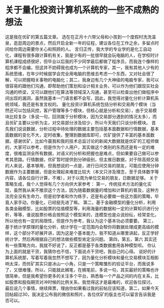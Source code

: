 # 关于量化投资计算机系统的一些不成熟的想法

这是我在优矿的第五篇文章。
选在在正月十六带父母和小孩到一个度假村洗洗温泉，逛逛周边的景点，然后开启全新一年的征程，建议各位在工作之余，多留点时间给你周边需要你关心和照顾的人。
言归正传，我大学的专业学的是化工自动化，课程有很多跟计算机有关，我是少有的一批很早就会玩电脑的人，在学校时计算机课程成绩很好，但毕业以后我的不少同学最后都做了程序员，而我连个像样的程序都不会编，但这并不妨碍我也成为一个计算机专家，其一，我有其他人少有的系统思维，在年少时候就学会完全用电脑的思维去考虑一个东西，又对社会很了解，可以把握相关事物的电脑化；其二，我身边有几个大神级的电脑专家，我可以很容易的跟他们沟通，即帮助他们策划和设计相关业务，可以作为他们跟现实社会沟通的桥梁，又可以跟他们在算法等领域深入沟通，甚至可以检查出他们做程序中间出现的漏洞，虽然我基本一门语言都不会写，因此，我觉得对量化分析计算机系统领域，我还是有发言权的。
量化投资计算机系统包括分析和交易两个模块（当然还可以包括风控，客户管理等多个模块，但核心就是分析和交易），由于交易模块比较复杂（多说一句，回测属于分析模块，因为交易部分遇到的情况太多），而且优矿主要以分析为主，对交易部分涉及较少，所以今天我们只谈分析模块。
首先我们说说数据，分析过程中待处理的数据主要包括基本面数据和行情数据，基本面数据的变化不大，定时收集，整理到数据库即可，优矿提供了丰富的基本面数据，感谢优矿，比如今晨我和我的技术总监讨论的新闻大数据就是优矿的工程师做的，大家可以参考，但是作为个人用户，其实做这个类别的东西还是有一定的难度，很难监测全所有数据，对语义的分析和把握也是难点，但如果要自己做可以参考其思路。行情数据，优矿暂时提供到分钟级别，但主推日数据，对于除高频交易的人来说，基本够用，但我想说的一点是，进行日间交易的朋友，可能应使用分钟数据作为主要数据，但是处理起来难度比较大（本文只涉及理念，至于具体数字等内容，请各位自行计算，不难），对于以周为单位交易的朋友，日数据足够。
关于策略生成，我个人觉得有几个方向供大家参考：
第一，传统技术方法的量化实现，虽然我从来不推崇这个方法，因为随着数据量的增加和计算机的普及，这种方法完全没有生命力，但是初学者和作为练手，还是有必要做一些这方面的策略，毕竟人家手动，你量化，已经挺先进了嘛。
第二，基于金融模型的量化分析，利用各类金融模型，比如股票的估值模型等，利用海量的数据和一定的计算知识进行分析，等等，谁说股票价格会按照这个模型来的，连模型也是众说纷纭，经常变化，所以他也有一定的局限性，但是作为参考，我认为这个基本功必须要要。
第三，基于统计学原理的量化分析，统计学在一定范围内会帮你将数据处理成更高级的模样，这个部分不好展开讲，因为这是个基本能力，我不知道从哪里讲起，反正学好统计学，然后再根据自己的想法做些模型肯定没问题。
第四，第五，第六 其实还有一些策略方向，我就不好说了，反正都是基于各类数据套用各种模型呗。
你认为上面的就是干货，我猜你也不信，下面说点干货吧，我自己的心得。
说好的计算机系统那，写着写着我忽然不想写了，因为量化分析模块和量化交易模块互相影响太深，而优矿其实只是冰山一小角，只是一个策略雏形的验证平台，而我说多了，又很难懂，所以，只能就此搁笔，在搁笔前，多说一句，其实最好的策略也许很简单，但是我希望你更多的关注多个平台，熟悉每一个产品之间的内在关系，比如股票和股指期货对冲时候的比例关系，我觉得这才是最难的，欢迎各位探讨。
最后说几个事情，继续拜票，理由你如果看过我的前帖应该知道，第二，如果今天回帖超过30，我决定公布我的微信和照片，各位优矿的版主也可以留言告诉我是否可以。
